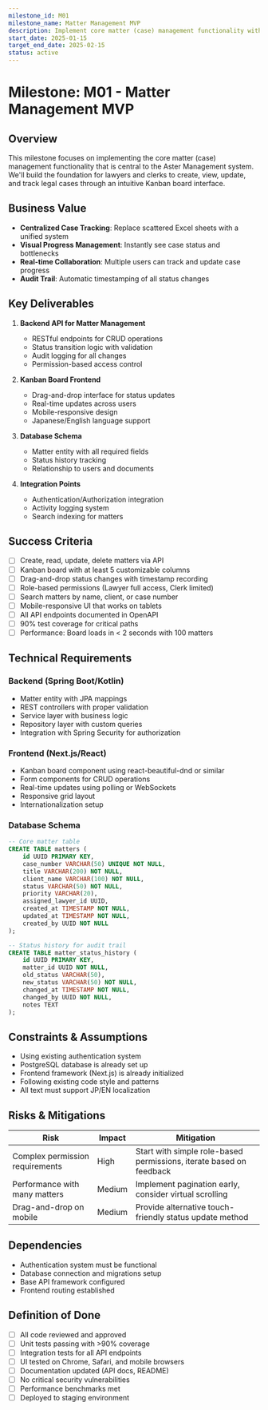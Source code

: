 ```yaml
---
milestone_id: M01
milestone_name: Matter Management MVP
description: Implement core matter (case) management functionality with CRUD operations and Kanban-style progress visualization
start_date: 2025-01-15
target_end_date: 2025-02-15
status: active
---
```


# Milestone: M01 - Matter Management MVP

## Overview

This milestone focuses on implementing the core matter (case) management functionality that is central to the Aster Management system. We'll build the foundation for lawyers and clerks to create, view, update, and track legal cases through an intuitive Kanban board interface.

## Business Value

- **Centralized Case Tracking**: Replace scattered Excel sheets with a unified system
- **Visual Progress Management**: Instantly see case status and bottlenecks
- **Real-time Collaboration**: Multiple users can track and update case progress
- **Audit Trail**: Automatic timestamping of all status changes

## Key Deliverables

1. **Backend API for Matter Management**
   - RESTful endpoints for CRUD operations
   - Status transition logic with validation
   - Audit logging for all changes
   - Permission-based access control

2. **Kanban Board Frontend**
   - Drag-and-drop interface for status updates
   - Real-time updates across users
   - Mobile-responsive design
   - Japanese/English language support

3. **Database Schema**
   - Matter entity with all required fields
   - Status history tracking
   - Relationship to users and documents

4. **Integration Points**
   - Authentication/Authorization integration
   - Activity logging system
   - Search indexing for matters

## Success Criteria

- [ ] Create, read, update, delete matters via API
- [ ] Kanban board with at least 5 customizable columns
- [ ] Drag-and-drop status changes with timestamp recording
- [ ] Role-based permissions (Lawyer full access, Clerk limited)
- [ ] Search matters by name, client, or case number
- [ ] Mobile-responsive UI that works on tablets
- [ ] All API endpoints documented in OpenAPI
- [ ] 90% test coverage for critical paths
- [ ] Performance: Board loads in < 2 seconds with 100 matters

## Technical Requirements

### Backend (Spring Boot/Kotlin)
- Matter entity with JPA mappings
- REST controllers with proper validation
- Service layer with business logic
- Repository layer with custom queries
- Integration with Spring Security for authorization

### Frontend (Next.js/React)
- Kanban board component using react-beautiful-dnd or similar
- Form components for CRUD operations
- Real-time updates using polling or WebSockets
- Responsive grid layout
- Internationalization setup

### Database Schema
```sql
-- Core matter table
CREATE TABLE matters (
    id UUID PRIMARY KEY,
    case_number VARCHAR(50) UNIQUE NOT NULL,
    title VARCHAR(200) NOT NULL,
    client_name VARCHAR(100) NOT NULL,
    status VARCHAR(50) NOT NULL,
    priority VARCHAR(20),
    assigned_lawyer_id UUID,
    created_at TIMESTAMP NOT NULL,
    updated_at TIMESTAMP NOT NULL,
    created_by UUID NOT NULL
);

-- Status history for audit trail
CREATE TABLE matter_status_history (
    id UUID PRIMARY KEY,
    matter_id UUID NOT NULL,
    old_status VARCHAR(50),
    new_status VARCHAR(50) NOT NULL,
    changed_at TIMESTAMP NOT NULL,
    changed_by UUID NOT NULL,
    notes TEXT
);
```

## Constraints & Assumptions

- Using existing authentication system
- PostgreSQL database is already set up
- Frontend framework (Next.js) is already initialized
- Following existing code style and patterns
- All text must support JP/EN localization

## Risks & Mitigations

| Risk | Impact | Mitigation |
|------|--------|------------|
| Complex permission requirements | High | Start with simple role-based permissions, iterate based on feedback |
| Performance with many matters | Medium | Implement pagination early, consider virtual scrolling |
| Drag-and-drop on mobile | Medium | Provide alternative touch-friendly status update method |

## Dependencies

- Authentication system must be functional
- Database connection and migrations setup
- Base API framework configured
- Frontend routing established

## Definition of Done

- [ ] All code reviewed and approved
- [ ] Unit tests passing with >90% coverage
- [ ] Integration tests for all API endpoints
- [ ] UI tested on Chrome, Safari, and mobile browsers
- [ ] Documentation updated (API docs, README)
- [ ] No critical security vulnerabilities
- [ ] Performance benchmarks met
- [ ] Deployed to staging environment